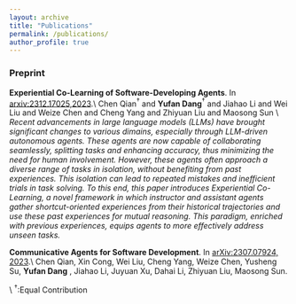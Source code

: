 ```yaml
---
layout: archive
title: "Publications"
permalink: /publications/
author_profile: true
---
```


### Preprint
**Experiential Co-Learning of Software-Developing Agents**. In [arxiv:2312.17025,2023](https://arxiv.org/abs/2312.17025).\\
Chen Qian$^{†}$ and **Yufan Dang**$^{†}$ and Jiahao Li and Wei Liu and Weize Chen and Cheng Yang and Zhiyuan Liu and Maosong Sun
\\
*Recent advancements in large language models (LLMs) have brought significant changes to various dimains, especially through LLM-driven autonomous agents. These agents are now capable of collaborating seamlessly, splitting tasks and enhancing accuracy, thus minimizing the need for human involvement. However, these agents often approach a diverse range of tasks in isolation, without benefiting from past experiences. This isolation can lead to repeated mistakes and inefficient trials in task solving. To this end, this paper introduces Experiential Co-Learning, a novel framework in which instructor and assistant agents gather shortcut-oriented experiences from their historical trajectories and use these past experiences for mutual reasoning. This paradigm, enriched with previous experiences, equips agents to more effectively address unseen tasks.*

**Communicative Agents for Software Development**. In [arXiv:2307.07924, 2023](https://arxiv.org/abs/2307.07924).\\
Chen Qian, Xin Cong, Wei Liu, Cheng Yang, Weize Chen, Yusheng Su, **Yufan Dang** , Jiahao Li, Juyuan Xu, Dahai Li, Zhiyuan Liu, Maosong Sun. 

\\
$^{†}$:Equal Contribution